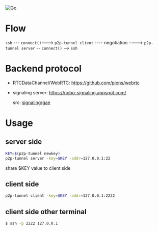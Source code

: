 ![Go](https://github.com/dzianisv/p2p-tunnel/workflows/Go/badge.svg)

# Flow

`ssh` --- `connect()`---> `p2p-tunnel client` ---- negotiation ----> `p2p-tunnel server` -- `connect()` --> `ssh`

# Backend protocol

- RTCDataChannel/WebRTC: https://github.com/pions/webrtc
- signaling server: https://nobo-signaling.appspot.com/

  src: [signaling/gae](https://github.com/nobonobo/p2p-tunnel/signaling/gae)

# Usage

## server side

```sh
KEY=$(p2p-tunnel newkey)
p2p-tunnel server -key=$KEY -addr=127.0.0.1:22
```

share $KEY value to client side

## client side

```sh
p2p-tunnel client -key=$KEY -addr=127.0.0.1:2222
```

## client side other terminal

```sh
$ ssh -p 2222 127.0.0.1
```